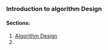 ### Introduction to algorithm Design
#### Sections:
1. [Algorithm Design](./Algorithm%20Design.md)
2. 